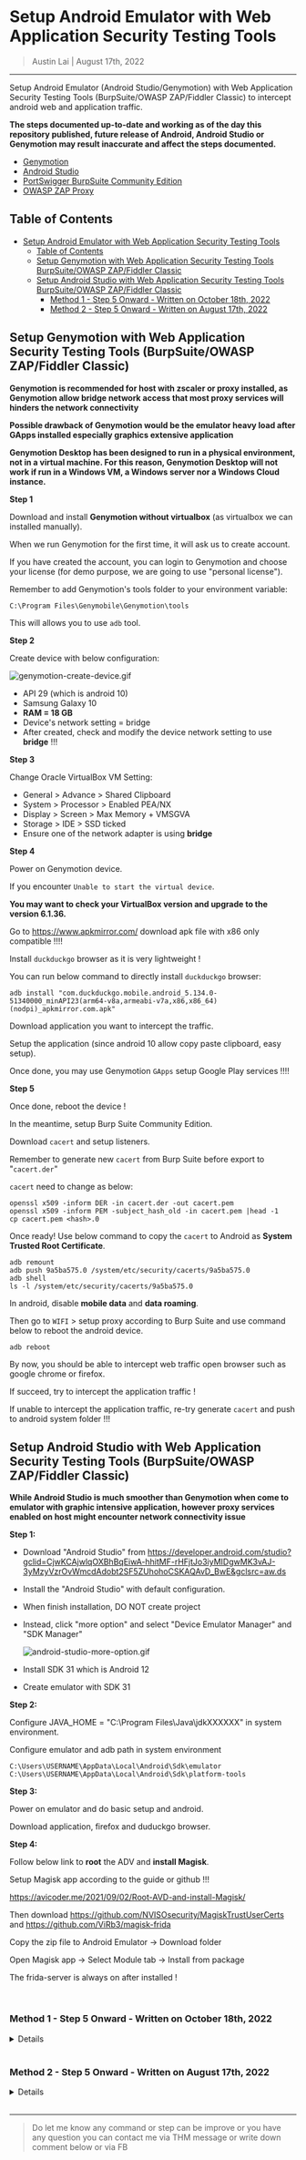 # Setup Android Emulator with Web Application Security Testing Tools

> Austin Lai | August 17th, 2022

---

<!-- Description -->

Setup Android Emulator (Android Studio/Genymotion) with Web Application Security Testing Tools (BurpSuite/OWASP ZAP/Fiddler Classic) to intercept android web and application traffic.

**The steps documented up-to-date and working as of the day this repository published, future release of Android, Android Studio or Genymotion may result inaccurate and affect the steps documented.**

- [Genymotion](https://www.genymotion.com/)
- [Android Studio](https://developer.android.com/studio?gclid=CjwKCAjwo_KXBhAaEiwA2RZ8hOTRQ1y5o4q-rU3N1tspXohc7Ed1yAzosYIavzkKi4z3QBcBCDA_TxoCWjgQAvD_BwE&gclsrc=aw.ds)
- [PortSwigger BurpSuite Community Edition](https://portswigger.net/burp/communitydownload)
- [OWASP ZAP Proxy](https://www.zaproxy.org/download/)

<!-- /Description -->

## Table of Contents

<!-- TOC -->

- [Setup Android Emulator with Web Application Security Testing Tools](#setup-android-emulator-with-web-application-security-testing-tools)
    - [Table of Contents](#table-of-contents)
    - [Setup Genymotion with Web Application Security Testing Tools BurpSuite/OWASP ZAP/Fiddler Classic](#setup-genymotion-with-web-application-security-testing-tools-burpsuiteowasp-zapfiddler-classic)
    - [Setup Android Studio with Web Application Security Testing Tools BurpSuite/OWASP ZAP/Fiddler Classic](#setup-android-studio-with-web-application-security-testing-tools-burpsuiteowasp-zapfiddler-classic)
        - [Method 1 - Step 5 Onward - Written on October 18th, 2022](#method-1---step-5-onward---written-on-october-18th-2022)
        - [Method 2 - Step 5 Onward - Written on August 17th, 2022](#method-2---step-5-onward---written-on-august-17th-2022)

<!-- /TOC -->

## Setup Genymotion with Web Application Security Testing Tools (BurpSuite/OWASP ZAP/Fiddler Classic)

**Genymotion is recommended for host with zscaler or proxy installed, as Genymotion allow bridge network access that most proxy services will hinders the network connectivity**

**Possible drawback of Genymotion would be the emulator heavy load after GApps installed especially graphics extensive application**

**Genymotion Desktop has been designed to run in a physical environment, not in a virtual machine. For this reason, Genymotion Desktop will not work if run in a Windows VM, a Windows server nor a Windows Cloud instance.**

**Step 1**

Download and install **Genymotion without virtualbox** (as virtualbox we can installed manually).

When we run Genymotion for the first time, it will ask us to create account.

If you have created the account, you can login to Genymotion and choose your license (for demo purpose, we are going to use "personal license").

Remember to add Genymotion's tools folder to your environment variable:

```
C:\Program Files\Genymobile\Genymotion\tools
```

This will allows you to use `adb` tool.

**Step 2**

Create device with below configuration:

![genymotion-create-device.gif](https://github.com/austin-lai/Setup-Android-Emulator-with-Web-Application-Security-Testing-Tools/blob/master/genymotion-create-device.gif)

- API 29 (which is android 10)
- Samsung Galaxy 10
- **RAM = 18 GB**
- Device's network setting = bridge
- After created, check and modify the device network setting to use **bridge** !!!

**Step 3**

Change Oracle VirtualBox VM Setting:

- General > Advance > Shared Clipboard
- System > Processor > Enabled PEA/NX
- Display > Screen > Max Memory + VMSGVA
- Storage > IDE > SSD ticked
- Ensure one of the network adapter is using **bridge**

**Step 4**

Power on Genymotion device.

If you encounter `Unable to start the virtual device`.

**You may want to check your VirtualBox version and upgrade to the version 6.1.36.**

Go to <https://www.apkmirror.com/> download apk file with x86 only compatible !!!!

Install `duckduckgo` browser as it is very lightweight !

You can run below command to directly install `duckduckgo` browser:

```
adb install "com.duckduckgo.mobile.android_5.134.0-51340000_minAPI23(arm64-v8a,armeabi-v7a,x86,x86_64)(nodpi)_apkmirror.com.apk"
```

Download application you want to intercept the traffic.

Setup the application (since android 10 allow copy paste clipboard, easy setup).

Once done, you may use Genymotion `GApps` setup Google Play services !!!!

**Step 5**

Once done, reboot the device !

In the meantime, setup Burp Suite Community Edition.

Download `cacert` and setup listeners.

Remember to generate new `cacert` from Burp Suite before export to "`cacert.der`"

`cacert` need to change as below:

```
openssl x509 -inform DER -in cacert.der -out cacert.pem
openssl x509 -inform PEM -subject_hash_old -in cacert.pem |head -1
cp cacert.pem <hash>.0
```

Once ready! Use below command to copy the `cacert` to Android as **System Trusted Root Certificate**.

```
adb remount
adb push 9a5ba575.0 /system/etc/security/cacerts/9a5ba575.0
adb shell
ls -l /system/etc/security/cacerts/9a5ba575.0
```

In android, disable **mobile data** and **data roaming**.

Then go to `WIFI` > setup proxy according to Burp Suite and use command below to reboot the android device.

```
adb reboot
```

By now, you should be able to intercept web traffic open browser such as google chrome or firefox.

If succeed, try to intercept the application traffic !

If unable to intercept the application traffic, re-try generate `cacert` and push to android system folder !!!

## Setup Android Studio with Web Application Security Testing Tools (BurpSuite/OWASP ZAP/Fiddler Classic)

**While Android Studio is much smoother than Genymotion when come to emulator with graphic intensive application, however proxy services enabled on host might encounter network connectivity issue**

**Step 1:**

- Download "Android Studio" from <https://developer.android.com/studio?gclid=CjwKCAjwlqOXBhBqEiwA-hhitMF-rHFjtJo3iyMIDgwMK3vAJ-3yMzyVzrOvWmcdAdobt2SF5ZUhohoCSKAQAvD_BwE&gclsrc=aw.ds>
- Install the "Android Studio" with default configuration.
- When finish installation, DO NOT create project
- Instead, click "more option" and select "Device Emulator Manager" and "SDK Manager"
  
  ![android-studio-more-option.gif](https://github.com/austin-lai/Setup-Android-Emulator-with-Web-Application-Security-Testing-Tools/blob/master/android-studio-more-option.gif)

- Install SDK 31 which is Android 12
- Create emulator with SDK 31

**Step 2:**

Configure JAVA_HOME = "C:\Program Files\Java\jdkXXXXXX" in system environment.

Configure emulator and adb path in system environment

```
C:\Users\USERNAME\AppData\Local\Android\Sdk\emulator
C:\Users\USERNAME\AppData\Local\Android\Sdk\platform-tools
```

**Step 3:**

Power on emulator and do basic setup and android.

Download application, firefox and duduckgo browser.

**Step 4:**

Follow below link to **root** the ADV and **install Magisk**.

Setup Magisk app according to the guide or github !!!

<https://avicoder.me/2021/09/02/Root-AVD-and-install-Magisk/>

Then download <https://github.com/NVISOsecurity/MagiskTrustUserCerts> and <https://github.com/ViRb3/magisk-frida>

Copy the zip file to Android Emulator -> Download folder

Open Magisk app -> Select Module tab -> Install from package

The frida-server is always on after installed !

<br />

### Method 1 - Step 5 Onward - Written on October 18th, 2022

<details><summary>Details</summary>

**Step 5:**

Start `Burp Suite Community | Professional`.

Go to `proxy` tab -> `options` -> Setup listener IP and Port.

Click `Regenerate CA Certificate`

Getting ready Burp Suite `cacert` by export the `cacert` from `proxy` tab -> `options` -> `import/export CA certificate`.

Select **Certificate in DER format**.

Save the certificate as "cacert.der"

Export `cacert` **private key** from `proxy` tab -> `options` -> `import/export CA certificate`.

Select **Private key in DER format**.

Save the private kay as "cacert-key.der"

<br />

> **This allow us to re-import back the CA Cert and CA Private Key back to Burp (with the exact same IP and host in the Proxy Listener) to prevent intercepting Android application traffics with TLS error WHENEVER restart the android emulator or burp.**

<br />

**Step 6:**

Since we have `MagiskTrustUserCerts` installed, drag and drop `cacert.der` to `Download` folder in Android.

Install the Burp CA Certificate as normal by going to Android Setting and search for `Install from device storage`.

Once you have imported, go to `Magisk` application top right corner and select `Reboot`.

**Step 7:**

After reboot, setup proxy under wifi.

</details>

<br />

### Method 2 - Step 5 Onward - Written on August 17th, 2022

<details><summary>Details</summary>

**Step 5:**

Getting ready Burp Suite `cacert`, export the `cacert` from proxy tab -> options -> import/export CA certificate.

May refer to this <https://blog.ropnop.com/configuring-burp-suite-with-android-nougat/>

Save the certificate as "cacert.der"

Then run the command below (in wsl/linux):

```
openssl x509 -inform DER -in cacert.der -out cacert.pem
openssl x509 -inform PEM -subject_hash_old -in cacert.pem |head -1
mv cacert.pem <hash>.0
```

With Magisk app install, we have root shell !

Open command prompt and enter command below:

```
adb push 9a5ba575.0 /sdcard/
```

Then run below

```
adb shell
su
chmod 777 /system/etc/security/cacerts
mv /sdcard/9a5ba575.0 /system/etc/security/cacerts/
ls -l /system/etc/security/cacerts/9a5ba575.0
chmod 644 /system/etc/security/cacerts/9a5ba575.0
```

**Step 6:**

Reboot the emulator

Setup wifi and proxy under wifi

</details>


<br />

---

> Do let me know any command or step can be improve or you have any question you can contact me via THM message or write down comment below or via FB

